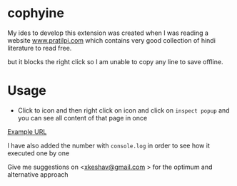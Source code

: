 cophyine
=======

My ides to develop this extension was created when I was reading a website www.pratilpi.com which contains very good collection of hindi literature to read free.

but it blocks the right click so I am unable to copy any line to save offline.

Usage
====
 - Click to icon and then right click on icon and click on `inspect popup`  and you can see all content of that page in once


[Example URL](http://www.pratilipi.com/read/story/4879888423059456)

I have also added the number with `console.log` in order to see how it executed one by one

Give me suggestions on <xkeshav@gmail.com >  for the optimum and alternative approach




